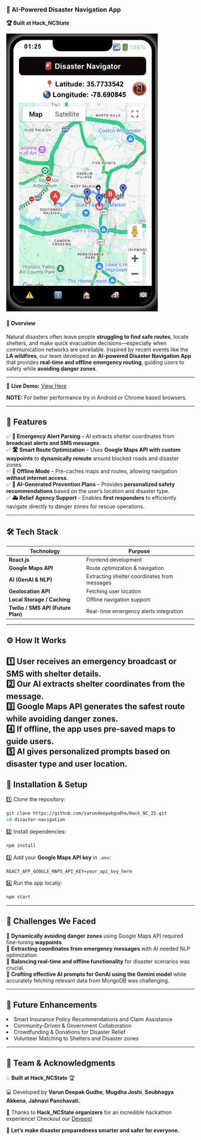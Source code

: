### **📍 AI-Powered Disaster Navigation App**
**🏆 Built at Hack_NCState**  

![Screenshot 2025-02-10 at 2 46 56 PM](public/app_new.png)


#### **🚨 Overview**  
Natural disasters often leave people **struggling to find safe routes**, locate shelters, and make quick evacuation decisions—especially when communication networks are unreliable. Inspired by recent events like the **LA wildfires**, our team developed an **AI-powered Disaster Navigation App** that provides **real-time and offline emergency routing**, guiding users to safety while **avoiding danger zones**.  

---
🔗 **Live Demo:** [View Here](https://dreamy-blini-fdb9b1.netlify.app/)

**NOTE:** For better performance try in Android or Chrome based browsers.

---

## **🌟 Features**  

✅ **📡 Emergency Alert Parsing** – AI extracts shelter coordinates from **broadcast alerts and SMS messages**.  
✅ **🛣️ Smart Route Optimization** – Uses **Google Maps API with custom waypoints** to **dynamically reroute** around blocked roads and disaster zones.  
✅ **📶 Offline Mode** – Pre-caches maps and routes, allowing navigation **without internet access**.  
✅ **🤖 AI-Generated Prevention Plans** – Provides **personalized safety recommendations** based on the user’s location and disaster type.  
✅ **🚑 Relief Agency Support** – Enables **first responders** to efficiently navigate directly to danger zones for rescue operations.  

---

## **🛠️ Tech Stack**  

| Technology     | Purpose |
|---------------|---------|
| **React.js**  | Frontend development |
| **Google Maps API** | Route optimization & navigation |
| **AI (GenAI & NLP)** | Extracting shelter coordinates from messages |
| **Geolocation API** | Fetching user location |
| **Local Storage / Caching** | Offline navigation support |
| **Twilio / SMS API (Future Plan)** | Real-time emergency alerts integration |

---

## ⚙️ How It Works  

1️⃣ User receives an emergency broadcast or SMS with shelter details.  
2️⃣ Our AI extracts shelter coordinates from the message.  
3️⃣ Google Maps API generates the safest route while avoiding danger zones.  
4️⃣ If offline, the app uses pre-saved maps to guide users.  
5️⃣ AI gives personalized prompts based on disaster type and user location.  
---

## **🚀 Installation & Setup**  

1️⃣ Clone the repository:  
```bash
git clone https://github.com/varundeepakgudhe/Hack_NC_25.git
cd disaster-navigation
```
2️⃣ Install dependencies:  
```bash
npm install
```
3️⃣ Add your **Google Maps API key** in `.env`:  
```env
REACT_APP_GOOGLE_MAPS_API_KEY=your_api_key_here
```
4️⃣ Run the app locally:  
```bash
npm start
```

---

## **📝 Challenges We Faced**  

🔹 **Dynamically avoiding danger zones** using Google Maps API required fine-tuning **waypoints**.  
🔹 **Extracting coordinates from emergency messages** with AI needed NLP optimization.  
🔹 **Balancing real-time and offline functionality** for disaster scenarios was crucial.  
🔹 **Crafting effective AI prompts for GenAI using the Gemini model** while accurately fetching relevant data from MongoDB was challenging. 

---

## **🎯 Future Enhancements**  

<li>Smart Insurance Policy Recommendations and Claim Assistance</li>
<li>Community-Driven & Government Collaboration</li>
<li>Crowdfunding & Donations for Disaster Relief</li>
<li>Volunteer Matching to Shelters and Disaster zones </li>

---

## **📢 Team & Acknowledgments**  

💡 **Built at Hack_NCState** 🏆  

💻 Developed by **Varun Deepak Gudhe**, **Mugdha Joshi**, **Soubhagya Akkena**, **Jahnavi Panchavati.**  

🙏 Thanks to **Hack_NCState organizers** for an incredible hackathon experience! Checkout our [Devpost](https://devpost.com/software/disasternavigator?ref_content=user-portfolio&ref_feature=in_progress)

🚀 **Let’s make disaster preparedness smarter and safer for everyone.**  


